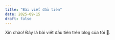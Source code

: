 ```yaml
---
title: "Bài viết đầu tiên"
date: 2025-09-15
draft: false
---
```


Xin chào! Đây là bài viết đầu tiên trên blog của tôi 🚀.
